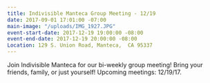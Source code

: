 ```yaml
---
title: Indivisible Manteca Group Meeting - 12/19
date: 2017-09-01 17:01:00 -07:00
main-image: "/uploads/IMG_1927.JPG"
event-start-date: 2017-12-19 19:00:00 -08:00
event-end-date: 2017-12-19 20:00:00 -08:00
Location: 129 S. Union Road, Manteca,  CA 95337
---
```


Join Indivisible Manteca for our bi-weekly group meeting! Bring your friends, family, or just yourself!  Upcoming meetings: 12/19/17.
